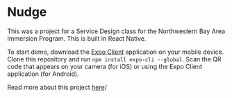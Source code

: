 # Nudge
This was a project for a Service Design class for the Northwestern Bay Area Immersion Program.
This is built in React Native.

To start demo, download the <a href="https://expo.io/tools">Expo Client</a> application on your mobile device. Clone this repository and run `npm install expo-cli --global`.
Scan the QR code that appears on your camera (for iOS) or using the Expo Client application (for Android).

Read more about this project <a href="https://chellycompendio.com/pages/nudge.html">here</a>/
